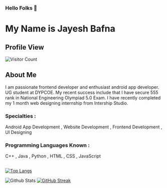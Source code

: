 ### Hello Folks 👋
# My Name is Jayesh Bafna

## Profile View
![Visitor Count](https://profile-counter.glitch.me/{Jayesh352002}/count.svg)

## About Me

I am passionate frontend developer and enthusiast android app developer. UG student at DYPCOE. My recent success include that I have secure 555 rank in National Engineering Olympiad 5.0 Exam. I have recently completed my 1 month web designing internship from Intership Studio. 

### Specialties : 
Android App Development , Website Development , Frontend Development , UI Designing 

### Programming Languages Known : 
C++ , Java , Python , HTML , CSS , JavaScript

## 

[![Top Langs](https://github-readme-stats.vercel.app/api/top-langs/?username=Jayesh352002)](https://github.com/Jayesh352002/github-readme-stats)  

![Github Stats](https://github-readme-stats.vercel.app/api?username=Jayesh352002)   [![GitHub Streak](https://github-readme-streak-stats.herokuapp.com/?user=Jayesh352002)](https://git.io/streak-stats)

